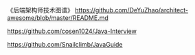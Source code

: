 《后端架构师技术图谱》
https://github.com/DeYuZhao/architect-awesome/blob/master/README.md


https://github.com/cosen1024/Java-Interview


https://github.com/Snailclimb/JavaGuide
